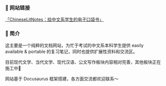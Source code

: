 ### 🔗 网站链接
[「ChineseLitNotes：给中文系学生的电子口袋书」](https://wanshannnn.github.io/ChineseLitNotes/)

### 👋 简介
这主要是一个纯粹的文档网站，为忙于考试的中文系本科学生提供 easily available & portable 的复习笔记，同时也提供扩展性资料和交流区。

目前现代文学、当代文学、现代汉语、公文写作板块内容相对完善，其他板块正在施工中👷

网站基于 Docusaurus 框架搭建，各方面交流都欢迎联系～
